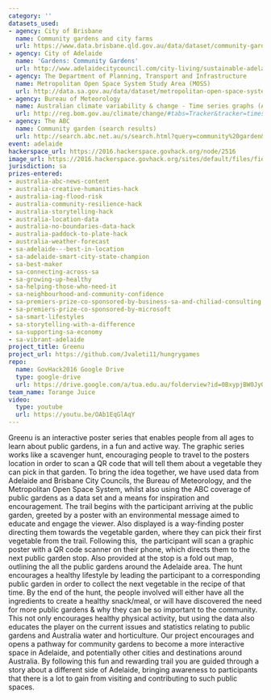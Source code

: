 ```yaml
---
category: ''
datasets_used:
- agency: City of Brisbane
  name: Community gardens and city farms
  url: https://www.data.brisbane.qld.gov.au/data/dataset/community-gardens-city-farms
- agency: City of Adelaide
  name: 'Gardens: Community Gardens'
  url: http://www.adelaidecitycouncil.com/city-living/sustainable-adelaide/gardens
- agency: The Department of Planning, Transport and Infrastructure
  name: Metropolitan Open Space System Study Area (MOSS)
  url: http://data.sa.gov.au/data/dataset/metropolitan-open-space-system
- agency: Bureau of Meteorology
  name: Australian climate variability & change - Time series graphs (Annual mean temperature anomaly - Australia (1910-2015))
  url: http://reg.bom.gov.au/climate/change/#tabs=Tracker&tracker=timeseries
- agency: The ABC
  name: Community garden (search results)
  url: http://search.abc.net.au/s/search.html?query=community%20garden&collection=abcall_meta&form=simple
event: adelaide
hackerspace_url: https://2016.hackerspace.govhack.org/node/2516
image_url: https://2016.hackerspace.govhack.org/sites/default/files/field/image/logo-01.jpg
jurisdiction: sa
prizes-entered:
- australia-abc-news-content
- australia-creative-humanities-hack
- australia-iag-flood-risk
- australia-community-resilience-hack
- australia-storytelling-hack
- australia-location-data
- australia-no-boundaries-data-hack
- australia-paddock-to-plate-hack
- australia-weather-forecast
- sa-adelaide---best-in-location
- sa-adelaide-smart-city-state-champion
- sa-best-maker
- sa-connecting-across-sa
- sa-growing-up-healthy
- sa-helping-those-who-need-it
- sa-neighbourhood-and-community-confidence
- sa-premiers-prize-co-sponsored-by-business-sa-and-chiliad-consulting
- sa-premiers-prize-co-sponsored-by-microsoft
- sa-smart-lifestyles
- sa-storytelling-with-a-difference
- sa-supporting-sa-economy
- sa-vibrant-adelaide
project_title: Greenu
project_url: https://github.com/Jvaleti11/hungrygames
repo:
  name: GovHack2016 Google Drive
  type: google-drive
  url: https://drive.google.com/a/tua.edu.au/folderview?id=0BxypjBW0JyQ8RU9IVDlydjJOS3c&usp=sharing
team_name: Torange Juice
video:
  type: youtube
  url: https://youtu.be/OAb1EqGlAqY
---
```


Greenu is an interactive poster series that enables people from all ages to learn about public gardens, in a fun and active way. The graphic series works like a scavenger hunt, encouraging people to travel to the posters location in order to scan a QR code that will tell them about a vegetable they can pick in that garden. To bring the idea together, we have used data from Adelaide and Brisbane City Councils, the Bureau of Meteorology, and the Metropolitan Open Space System, whilst also using the ABC coverage of public gardens as a data set and a means for inspiration and encouragement.
The trail begins with the participant arriving at the public garden, greeted by a poster with an environmental message aimed to educate and engage the viewer. Also displayed is a way-finding poster directing them towards the vegetable garden, where they can pick their first vegetable from the trail. Following this,  the participant will scan a graphic poster with a QR code scanner on their phone, which directs them to the next public garden stop. Also provided at the stop is a fold out map, outlining the all the public gardens around the Adelaide area.
The hunt encourages a healthy lifestyle by leading the participant to a corresponding public garden in order to collect the next vegetable in the recipe of that time. By the end of the hunt, the people involved will either have all the ingredients to create a healthy snack/meal, or will have discovered the need for more public gardens & why they can be so important to the community. This not only encourages healthy physical activity, but using the data also educates the player on the current issues and statistics relating to public gardens and Australia water and horticulture. Our project encourages and opens a pathway for community gardens to become a more interactive space in Adelaide, and potentially other cities and destinations around Australia.
By following this fun and rewarding trail you are guided through a story about a different side of Adelaide, bringing awareness to participants that there is a lot to gain from visiting and contributing to such public spaces.
